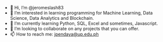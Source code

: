 - 👋 Hi, I’m @jeromeslash83
- 👀 I’m interested in learning programming for Machine Learning, Data Science, Data Analytics and Blockchain.
- 🌱 I’m currently learning Python, SQL, Excel and sometimes, Javascript.
- 💞️ I’m looking to collaborate on any projects that you can offer.
- 📫 How to reach me: jpendaya@up.edu.ph

